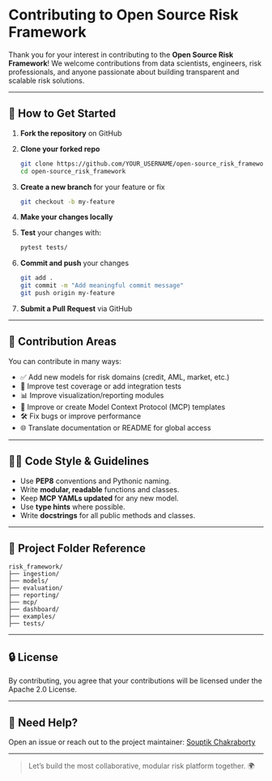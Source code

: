 # Contributing to Open Source Risk Framework

Thank you for your interest in contributing to the **Open Source Risk Framework**! We welcome contributions from data scientists, engineers, risk professionals, and anyone passionate about building transparent and scalable risk solutions.

---

## 🚀 How to Get Started

1. **Fork the repository** on GitHub
2. **Clone your forked repo**

   ```bash
   git clone https://github.com/YOUR_USERNAME/open-source_risk_framework.git
   cd open-source_risk_framework
   ```
3. **Create a new branch** for your feature or fix

   ```bash
   git checkout -b my-feature
   ```
4. **Make your changes locally**
5. **Test** your changes with:

   ```bash
   pytest tests/
   ```
6. **Commit and push** your changes

   ```bash
   git add .
   git commit -m "Add meaningful commit message"
   git push origin my-feature
   ```
7. **Submit a Pull Request** via GitHub

---

## 🧱 Contribution Areas

You can contribute in many ways:

* ✅ Add new models for risk domains (credit, AML, market, etc.)
* 🧪 Improve test coverage or add integration tests
* 📊 Improve visualization/reporting modules
* 📄 Improve or create Model Context Protocol (MCP) templates
* 🛠 Fix bugs or improve performance
* 🌐 Translate documentation or README for global access

---

## 🧑‍🔬 Code Style & Guidelines

* Use **PEP8** conventions and Pythonic naming.
* Write **modular, readable** functions and classes.
* Keep **MCP YAMLs updated** for any new model.
* Use **type hints** where possible.
* Write **docstrings** for all public methods and classes.

---

## 📁 Project Folder Reference

```
risk_framework/
├── ingestion/
├── models/
├── evaluation/
├── reporting/
├── mcp/
├── dashboard/
├── examples/
├── tests/
```

---

## 🔒 License

By contributing, you agree that your contributions will be licensed under the Apache 2.0 License.

---

## 🙌 Need Help?

Open an issue or reach out to the project maintainer: [Souptik Chakraborty](https://github.com/Souptik96)

---

> Let’s build the most collaborative, modular risk platform together. 🌍
